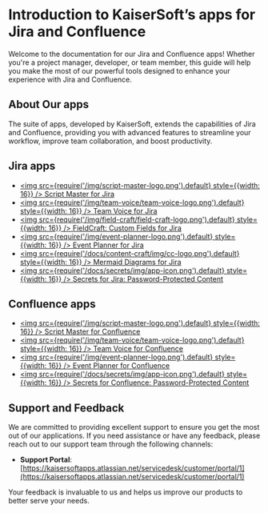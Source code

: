 <!-- ---
title: Knowledge Hub: Documentation for KaiserSoft apps
--- -->

# Introduction to KaiserSoft’s apps for Jira and Confluence

Welcome to the documentation for our Jira and Confluence apps! Whether you're a project manager, developer, or team member, this guide will help you make the most of our powerful tools designed to enhance your experience with Jira and Confluence.

## About Our apps

The suite of apps, developed by KaiserSoft, extends the capabilities of Jira and Confluence, providing you with advanced features to streamline your workflow, improve team collaboration, and boost productivity.


## Jira apps

- [<img src={require('/img/script-master-logo.png').default} style={{width: 16}} /> Script Master for Jira](docs/script-master)
- [<img src={require('/img/team-voice/team-voice-logo.png').default} style={{width: 16}} /> Team Voice for Jira](docs/team-voice)
- [<img src={require('/img/field-craft/field-craft-logo.png').default} style={{width: 16}} /> FieldCraft: Custom Fields for Jira](docs/field-craft)
- [<img src={require('/img/event-planner-logo.png').default} style={{width: 16}} /> Event Planner for Jira](docs/event-planner)
- [<img src={require('/docs/content-craft/img/cc-logo.png').default} style={{width: 16}} /> Mermaid Diagrams for Jira](docs/content-craft)
- [<img src={require('/docs/secrets/img/app-icon.png').default} style={{width: 16}} /> Secrets for Jira: Password-Protected Content](docs/secrets)


## Confluence apps

- [<img src={require('/img/script-master-logo.png').default} style={{width: 16}} /> Script Master for Confluence](docs/script-master)
- [<img src={require('/img/team-voice/team-voice-logo.png').default} style={{width: 16}} /> Team Voice for Confluence](docs/team-voice)
- [<img src={require('/img/event-planner-logo.png').default} style={{width: 16}} /> Event Planner for Confluence](docs/event-planner)
- [<img src={require('/docs/secrets/img/app-icon.png').default} style={{width: 16}} /> Secrets for Confluence: Password-Protected Content](docs/secrets)


## Support and Feedback

We are committed to providing excellent support to ensure you get the most out of our applications. If you need assistance or have any feedback, please reach out to our support team through the following channels:

- **Support Portal**: [https://kaisersoftapps.atlassian.net/servicedesk/customer/portal/1](https://kaisersoftapps.atlassian.net/servicedesk/customer/portal/1)

Your feedback is invaluable to us and helps us improve our products to better serve your needs.
